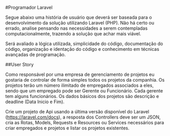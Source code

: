 #Programador Laravel

Segue abaixo uma história de usuário que deverá ser baseada para o desenvolvimento da solução utilizando Laravel (PHP). Não há certo ou errado, analise pensando nas necessidades a serem contempladas computacionalmente, trazendo a solução que achar mais viável.

Será avaliado a lógica utilizada, simplicidade do código, documentação do código, organização e identação do código e conhecimento em técnicas avançadas de programação.

##User Story

Como responsável por uma empresa de gerenciamento de projetos eu gostaria de controlar de forma simples todos os projetos da companhia. Os projetos terão um número ilimitado de empregados associados a eles, sendo que um empregado pode ser Gerente ou Funcionário. Cada gerente tem alguns funcionários. Os dados básicos dos projetos são descrição e deadline (Data Inicio e Fim). 

Crie um projeto de Api usando a última versão disponível do Laravel (https://laravel.com/docs), a resposta dos Controllers deve ser um JSON, cria as Rotas, Models, Requests e Resources ou Services necessários para criar empregados e projetos e listar os projetos existentes.
